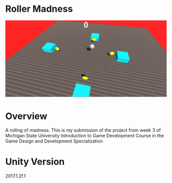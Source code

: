 # Roller Madness
![Alt text](/Screenshots/Screenshot.PNG?raw=true "Gameplay")

# Overview 
A rolling of madness. This is my submission of the project from week 3 of Michigan State University Introduction to Game Development Course in the Game Design and Development Specialization

# Unity Version
2017.1.2f.1